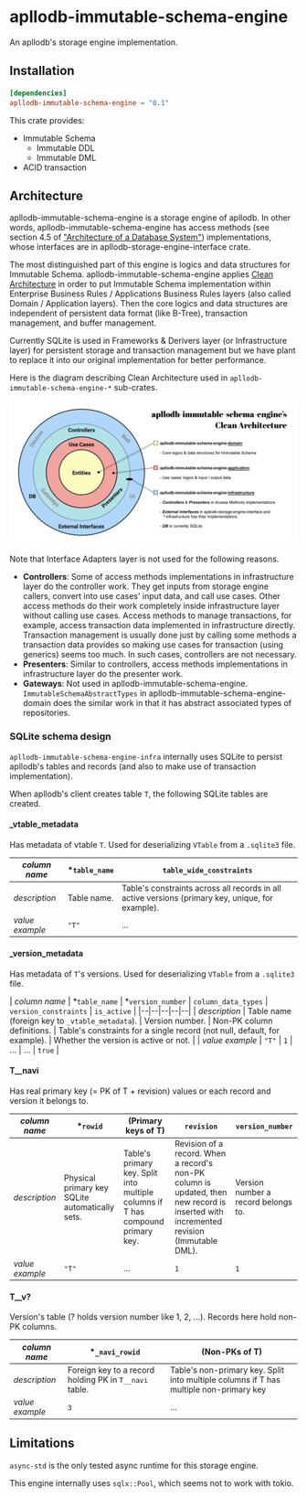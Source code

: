 # apllodb-immutable-schema-engine

An apllodb's storage engine implementation.

## Installation

```toml
[dependencies]
apllodb-immutable-schema-engine = "0.1"
```

This crate provides:

- Immutable Schema
  - Immutable DDL
  - Immutable DML
- ACID transaction

## Architecture

apllodb-immutable-schema-engine is a storage engine of apllodb. In other words, apllodb-immutable-schema-engine has access methods (see section 4.5 of ["Architecture of a Database System"](https://dsf.berkeley.edu/papers/fntdb07-architecture.pdf)) implementations, whose interfaces are in apllodb-storage-engine-interface crate.

The most distinguished part of this engine is logics and data structures for Immutable Schema.
apllodb-immutable-schema-engine applies [Clean Architecture](https://blog.cleancoder.com/uncle-bob/2012/08/13/the-clean-architecture.html) in order to put Immutable Schema implementation within Enterprise Business Rules / Applications Business Rules layers (also called Domain / Application layers). Then the core logics and data structures are independent of persistent data format (like B-Tree), transaction management, and buffer management.

Currently SQLite is used in Frameworks & Derivers layer (or Infrastructure layer) for persistent storage and transaction management but we have plant to replace it into our original implementation for better performance.

Here is the diagram describing Clean Architecture used in `apllodb-immutable-schema-engine-*` sub-crates.

![apllodb-immutable-schema-engine's Clean Architecture (src: https://www.figma.com/file/4gSzS7R9WQBKx54RQIjVpD/apllodb-immutable-schema-engine-s-Clean-Architecture)](./doc/apllodb-immutable-schema-engine-clean-architecture.svg)

Note that Interface Adapters layer is not used for the following reasons.

- **Controllers**: Some of access methods implementations in infrastructure layer do the controller work. They get inputs from storage engine callers, convert into use cases' input data, and call use cases. Other access methods do their work completely inside infrastructure layer without calling use cases. Access methods to manage transactions, for example, access transaction data implemented in infrastructure directly. Transaction management is usually done just by calling some methods a transaction data provides so making use cases for transaction (using generics) seems too much. In such cases, controllers are not necessary.
- **Presenters**: Similar to controllers, access methods implementations in infrastructure layer do the presenter work.
- **Gateways**: Not used in apllodb-immutable-schema-engine. `ImmutableSchemaAbstractTypes` in apllodb-immutable-schema-engine-domain does the similar work in that it has abstract associated types of repositories.

### SQLite schema design

`apllodb-immutable-schema-engine-infra` internally uses SQLite to persist apllodb's tables and records (and also to make use of transaction implementation).

When apllodb's client creates table `T`, the following SQLite tables are created.

#### _vtable_metadata

Has metadata of vtable `T`. Used for deserializing `VTable` from a `.sqlite3` file.

| _column name_ | *`table_name` | `table_wide_constraints` |
|--|--|--|
| _description_ | Table name. | Table's constraints across all records in all active versions (primary key, unique, for example). |
| _value example_ | `"T"` | ... |

#### _version_metadata

Has metadata of `T`'s versions. Used for deserializing `VTable` from a `.sqlite3` file.

| _column name_ | \*`table_name` | \*`version_number` | `column_data_types` | `version_constraints` | `is_active` |
|--|--|--|--|--|
| _description_ | Table name (foreign key to `_vtable_metadata`). | Version number. | Non-PK column definitions. | Table's constraints for a single record (not null, default, for example). | Whether the version is active or not. |
| _value example_ | `"T"` | `1` | ... | ... | `true` |

#### T__navi

Has real primary key (= PK of T + revision) values or each record and version it belongs to.

| _column name_ | *`rowid` | (Primary keys of T) | `revision` | `version_number` |
|--|--|--|--|--|
| _description_ | Physical primary key SQLite automatically sets. | Table's primary key. Split into multiple columns if T has compound primary key. | Revision of a record. When a record's non-PK column is updated, then new record is inserted with incremented revision (Immutable DML). | Version number a record belongs to.
| _value example_ | `"T"` | ... | `1` | `1` |

#### T__v?

Version's table (? holds version number like 1, 2, ...). Records here hold non-PK columns.

| _column name_ | *`_navi_rowid` | (Non-PKs of T) |
|--|--|--|
| _description_ | Foreign key to a record holding PK in `T__navi` table. | Table's non-primary key. Split into multiple columns if T has multiple non-primary key|
| _value example_ | `3` | ... |

## Limitations

`async-std` is the only tested async runtime for this storage engine.

This engine internally uses `sqlx::Pool`, which seems not to work with tokio.
